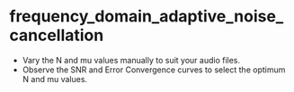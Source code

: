 # frequency_domain_adaptive_noise_cancellation

- Vary the N and mu values manually to suit your audio files.
- Observe the SNR and Error Convergence curves to select the optimum N and mu values. 
